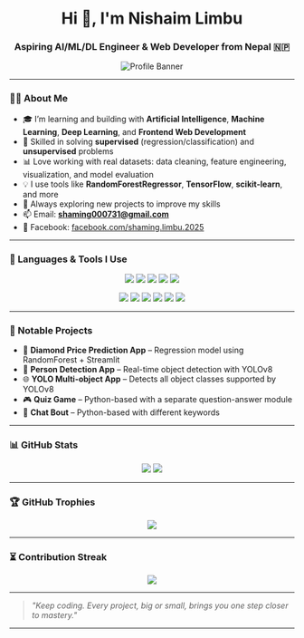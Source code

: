 <h1 align="center">Hi 👋, I'm Nishaim Limbu</h1>
<h3 align="center">Aspiring AI/ML/DL Engineer & Web Developer from Nepal 🇳🇵</h3>

<p align="center">
  <img src="https://github.com/NishaimLimbu/NishaimLimbu/blob/main/assets/banner.png" alt="Profile Banner" />
</p>

---

### 👨‍💻 About Me

- 🎓 I’m learning and building with **Artificial Intelligence**, **Machine Learning**, **Deep Learning**, and **Frontend Web Development**
- 🤖 Skilled in solving **supervised** (regression/classification) and **unsupervised** problems
- 📊 Love working with real datasets: data cleaning, feature engineering, visualization, and model evaluation
- 💡 I use tools like **RandomForestRegressor**, **TensorFlow**, **scikit-learn**, and more
- 🌱 Always exploring new projects to improve my skills
- 📫 Email: **shaming000731@gmail.com**
- 💬 Facebook: [facebook.com/shaming.limbu.2025](https://www.facebook.com/shaming.limbu.2025)

---

### 🔧 Languages & Tools I Use

<p align="center">
  <img src="https://img.shields.io/badge/Python-3670A0?style=for-the-badge&logo=python&logoColor=white" />
  <img src="https://img.shields.io/badge/C-00599C?style=for-the-badge&logo=c&logoColor=white" />
  <img src="https://img.shields.io/badge/HTML-E44D26?style=for-the-badge&logo=html5&logoColor=white" />
  <img src="https://img.shields.io/badge/CSS-1572B6?style=for-the-badge&logo=css3&logoColor=white" />
  <img src="https://img.shields.io/badge/Streamlit-FF4B4B?style=for-the-badge&logo=streamlit&logoColor=white" />
</p>

<p align="center">
  <img src="https://img.shields.io/badge/Numpy-013243?style=for-the-badge&logo=numpy&logoColor=white" />
  <img src="https://img.shields.io/badge/Pandas-150458?style=for-the-badge&logo=pandas&logoColor=white" />
  <img src="https://img.shields.io/badge/scikit--learn-F7931E?style=for-the-badge&logo=scikit-learn&logoColor=white" />
  <img src="https://img.shields.io/badge/TensorFlow-FF6F00?style=for-the-badge&logo=tensorflow&logoColor=white" />
  <img src="https://img.shields.io/badge/Matplotlib-11557C?style=for-the-badge&logo=matplotlib&logoColor=white" />
  <img src="https://img.shields.io/badge/Seaborn-1E405B?style=for-the-badge&logo=seaborn&logoColor=white" />
</p>

---

### 📁 Notable Projects

- 💎 **Diamond Price Prediction App** – Regression model using RandomForest + Streamlit  
- 🧍 **Person Detection App** – Real-time object detection with YOLOv8  
- 🌐 **YOLO Multi-object App** – Detects all object classes supported by YOLOv8  
- 🎮 **Quiz Game** – Python-based with a separate question-answer module  
- 🤖 **Chat Bout** – Python-based with different keywords
---

### 📊 GitHub Stats

<p align="center">
  <img src="https://github-readme-stats.vercel.app/api?username=NishaimLimbu&show_icons=true&theme=tokyonight" />
  <img src="https://github-readme-stats.vercel.app/api/top-langs/?username=NishaimLimbu&layout=compact&theme=tokyonight&hide=html,css" />
</p>

---

### 🏆 GitHub Trophies

<p align="center">
  <img src="https://github-profile-trophy.vercel.app/?username=NishaimLimbu&theme=onedark&no-frame=true&no-bg=true&margin-w=4" />
</p>

---

### ⏳ Contribution Streak

<p align="center">
  <img src="https://github-readme-streak-stats.herokuapp.com/?user=NishaimLimbu&theme=tokyonight" />
</p>

---

> *"Keep coding. Every project, big or small, brings you one step closer to mastery."*

---


